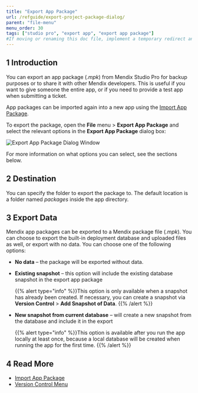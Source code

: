 ```yaml
---
title: "Export App Package"
url: /refguide/export-project-package-dialog/
parent: "file-menu"
menu_order: 30
tags: ["studio pro", "export app", "export app package"]
#If moving or renaming this doc file, implement a temporary redirect and let the respective team know they should update the URL in the product. See Mapping to Products for more details.
---
```


## 1 Introduction
You can export an app package (*.mpk*) from Mendix Studio Pro for backup purposes or to share it with other Mendix developers. This is useful if you want to give someone the entire app, or if you need to provide a test app when submitting a ticket.

App packages can be imported again into a new app using the [Import App Package](/refguide/import-project-package-dialog/).

To export the package, open the **File** menu > **Export App Package** and select the relevant options in the **Export App Package** dialog box:

![Export App Package Dialog Window](/attachments/refguide/modeling/menus/file-menu/export-project-package-dialog/export-project-package.png)

 For more information on what options you can select, see the sections below. 

## 2 Destination

You can specify the folder to export the package to. The default location is a folder named *packages* inside the app directory.

## 3 Export Data

Mendix app packages can be exported to a Mendix package file (*.mpk*).  You can choose to export the built-in deployment database and uploaded files as well, or export with no data. You can choose one of the following options:

* **No data** – the package will be exported without data.

* **Existing snapshot** – this option will include the existing database snapshot in the export app package
  
	{{% alert type="info" %}}This option is only available when a snapshot has already been created. If necessary, you can create a snapshot via **Version Control** > **Add Snapshot of Data**.
	{{% /alert %}}
  
* **New snapshot from current database** – will create a new snapshot from the database and include it in the export

	{{% alert type="info" %}}This option is available after you run the app locally at least once, because a local database will be created when running the app for the first time.
	{{% /alert %}}

## 4 Read More

* [Import App Package](/refguide/import-project-package-dialog/)
* [Version Control Menu](/refguide/version-control-menu/)
